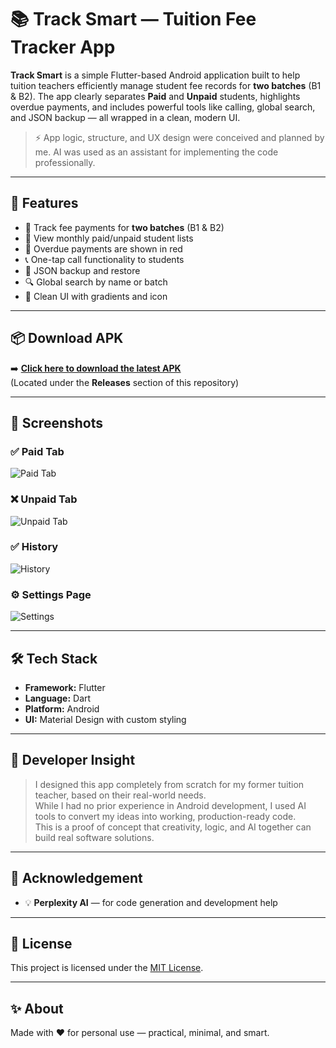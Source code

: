 # 📚 Track Smart — Tuition Fee Tracker App

**Track Smart** is a simple Flutter-based Android application built to help tuition teachers efficiently manage student fee records for **two batches** (B1 & B2). The app clearly separates **Paid** and **Unpaid** students, highlights overdue payments, and includes powerful tools like calling, global search, and JSON backup — all wrapped in a clean, modern UI.

> ⚡ App logic, structure, and UX design were conceived and planned by me. AI was used as an assistant for implementing the code professionally.

---

## 🚀 Features

- 🎯 Track fee payments for **two batches** (B1 & B2)
- 📅 View monthly paid/unpaid student lists
- 🔴 Overdue payments are shown in red
- 📞 One-tap call functionality to students
- 📁 JSON backup and restore
- 🔍 Global search by name or batch
- 🌈 Clean UI with gradients and icon

---

## 📦 Download APK

➡️ [**Click here to download the latest APK**](https://github.com/vinayr-07/Track-Smart/releases)  
(Located under the **Releases** section of this repository)

---

## 📸 Screenshots

### ✅ Paid Tab
![Paid Tab](screenshots/paid_tab.png)

### ❌ Unpaid Tab
![Unpaid Tab](screenshots/unpaid_tab.png)

### ✅ History 
![History](screenshots/history.png)

### ⚙️ Settings Page
![Settings](screenshots/settings.png)

---

## 🛠 Tech Stack

- **Framework:** Flutter
- **Language:** Dart
- **Platform:** Android
- **UI:** Material Design with custom styling

---

## 🧠 Developer Insight

> I designed this app completely from scratch for my former tuition teacher, based on their real-world needs.  
> While I had no prior experience in Android development, I used AI tools to convert my ideas into working, production-ready code.  
> This is a proof of concept that creativity, logic, and AI together can build real software solutions.

---

## 🙏 Acknowledgement

- 💡 **Perplexity AI** — for code generation and development help

---

## 📄 License

This project is licensed under the [MIT License](LICENSE).

---

## ✨ About

Made with ❤️ for personal use — practical, minimal, and smart.
